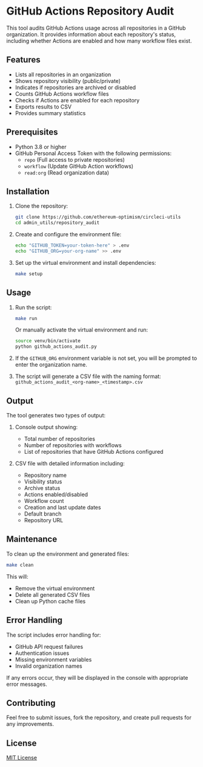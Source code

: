 # GitHub Actions Repository Audit

This tool audits GitHub Actions usage across all repositories in a GitHub organization. It provides information about each repository's status, including whether Actions are enabled and how many workflow files exist.

## Features

- Lists all repositories in an organization
- Shows repository visibility (public/private)
- Indicates if repositories are archived or disabled
- Counts GitHub Actions workflow files
- Checks if Actions are enabled for each repository
- Exports results to CSV
- Provides summary statistics

## Prerequisites

- Python 3.8 or higher
- GitHub Personal Access Token with the following permissions:
  - `repo` (Full access to private repositories)
  - `workflow` (Update GitHub Action workflows)
  - `read:org` (Read organization data)

## Installation

1. Clone the repository:
   ```bash
   git clone https://github.com/ethereum-optimism/circleci-utils
   cd admin_utils/repository_audit
   ```

2. Create and configure the environment file:
   ```bash
   echo "GITHUB_TOKEN=your-token-here" > .env
   echo "GITHUB_ORG=your-org-name" >> .env
   ```

3. Set up the virtual environment and install dependencies:
   ```bash
   make setup
   ```

## Usage

1. Run the script:
   ```bash
   make run
   ```

   Or manually activate the virtual environment and run:
   ```bash
   source venv/bin/activate
   python github_actions_audit.py
   ```

2. If the `GITHUB_ORG` environment variable is not set, you will be prompted to enter the organization name.

3. The script will generate a CSV file with the naming format: `github_actions_audit_<org-name>_<timestamp>.csv`

## Output

The tool generates two types of output:

1. Console output showing:
   - Total number of repositories
   - Number of repositories with workflows
   - List of repositories that have GitHub Actions configured

2. CSV file with detailed information including:
   - Repository name
   - Visibility status
   - Archive status
   - Actions enabled/disabled
   - Workflow count
   - Creation and last update dates
   - Default branch
   - Repository URL

## Maintenance

To clean up the environment and generated files:
```bash
make clean
```

This will:
- Remove the virtual environment
- Delete all generated CSV files
- Clean up Python cache files

## Error Handling

The script includes error handling for:
- GitHub API request failures
- Authentication issues
- Missing environment variables
- Invalid organization names

If any errors occur, they will be displayed in the console with appropriate error messages.

## Contributing

Feel free to submit issues, fork the repository, and create pull requests for any improvements.

## License

[MIT License](LICENSE)